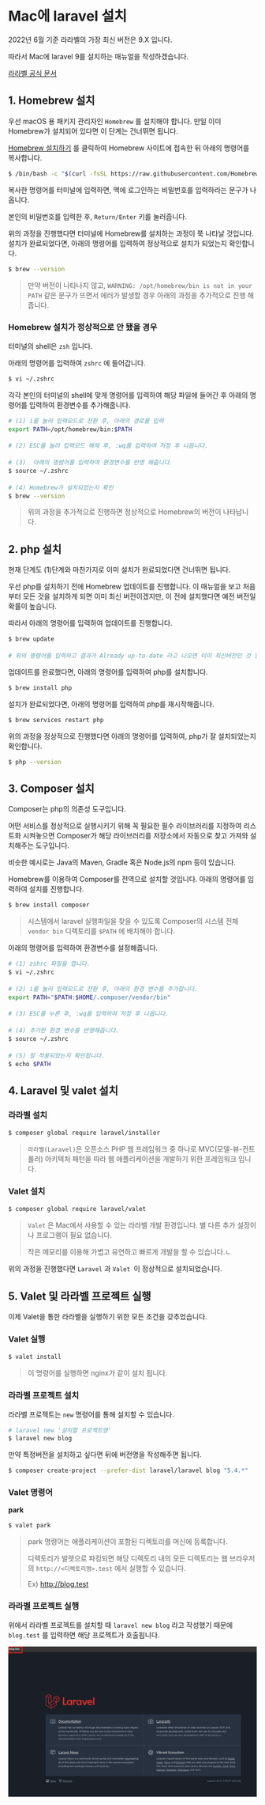 # Mac에 laravel 설치

2022년 6월 기준 라라벨의 가장 최신 버전은 9.X 입니다.

따라서 Mac에 laravel 9를 설치하는 매뉴얼을 작성하겠습니다.

[라라벨 공식 문서](https://laravel.kr/docs/9.x/valet)

## 1. Homebrew 설치

우선 macOS 용 패키지 관리자인 `Homebrew` 를 설치해야 합니다. 만일 이미 Homebrew가 설치되어 있다면 이 단계는 건너뛰면 됩니다.

[Homebrew 설치하기](https://brew.sh/index_ko) 를 클릭하여 Homebrew 사이트에 접속한 뒤 아래의 명령어를 복사합니다.

``` bash
$ /bin/bash -c "$(curl -fsSL https://raw.githubusercontent.com/Homebrew/install/HEAD/install.sh)"
```

복사한 명령어를 터미널에 입력하면, 맥에 로그인하는 비밀번호를 입력하라는 문구가 나옵니다.

본인의 비밀번호를 입력한 후, `Return/Enter` 키를 눌러줍니다.

위의 과정을 진행했다면 터미널에 Homebrew를 설치하는 과정이 쭉 나타날 것입니다. 설치가 완료되었다면, 아래의 명령어를 입력하여 정상적으로 설치가 되었는지 확인합니다.

``` bash
$ brew --version
```

> 만약 버전이 나타나지 않고, `WARNING: /opt/homebrew/bin is not in your PATH` 같은 문구가 뜨면서 에러가 발생할 경우 아래의 과정을 추가적으로 진행 해줍니다.

### Homebrew 설치가 정상적으로 안 됐을 경우

터미널의 shell은 `zsh` 입니다.

아래의 명령어를 입력하여 `zshrc` 에 들어갑니다.

``` bash
$ vi ~/.zshrc
```

각각 본인의 터미널의 shell에 맞게 명령어를 입력하여 해당 파일에 들어간 후 아래의 명령어를 입력하여 환경변수를 추가해줍니다.

``` bash
# (1) i를 눌러 입력모드로 전환 후, 아래의 경로를 입력
export PATH=/opt/homebrew/bin:$PATH

# (2) ESC를 눌러 입력모드 해제 후, :wq를 입력하여 저장 후 나옵니다.

# (3)  아래의 명령어를 입력하여 환경변수를 반영 해줍니다.
$ source ~/.zshrc

# (4) Homebrew가 설치되었는지 확인
$ brew --version
```

> 위의 과정을 추가적으로 진행하면 정상적으로 Homebrew의 버전이 나타납니다.



## 2. php 설치

현재 단계도 (1)단계와 마찬가지로 이미 설치가 완료되었다면 건너뛰면 됩니다.

우선 php를 설치하기 전에 Homebrew 업데이트를 진행합니다. 이 매뉴얼을 보고 처음부터 모든 것을 설치하게 되면 이미 최신 버전이겠지만, 이 전에 설치했다면 예전 버전일 확률이 높습니다.

따라서 아래의 명령어를 입력하여 업데이트를 진행합니다.

``` bash
$ brew update

# 위의 명령어를 입력하고 결과가 Already up-to-date 라고 나오면 이미 최신버전인 것 입니다.
```

업데이트를 완료했다면, 아래의 명령어를 입력하여 php를 설치합니다.

``` bash
$ brew install php
```

설치가 완료되었다면, 아래의 명령어를 입력하여 php를 재시작해줍니다.

``` bash
$ brew services restart php
```

위의 과정을 정상적으로 진행했다면 아래의 명령어를 입력하여, php가 잘 설치되었는지 확인합니다.

``` bash
$ php --version
```



## 3. Composer 설치

Composer는 php의 의존성 도구입니다. 

어떤 서비스를 정상적으로 실행시키기 위해 꼭 필요한 필수 라이브러리를 지정하여 리스트화 시켜놓으면 Composer가 해당 라이브러리를 저장소에서 자동으로 찾고 가져와 설치해주는 도구입니다.

비슷한 예시로는 Java의 Maven, Gradle 혹은 Node.js의 npm 등이 있습니다.

Homebrew를 이용하여 Composer를 전역으로 설치할 것입니다. 아래의 명령어를 입력하여 설치를 진행합니다.

``` bash
$ brew install composer
```

> 시스템에서 laravel 실행파일을 찾을 수 있도록 Composer의 시스템 전체 `vendor bin` 디렉토리를 `$PATH` 에 배치해야 합니다.

아래의 명령어를 입력하여 환경변수를 설정해줍니다.

```bash
# (1) zshrc 파일을 엽니다.
$ vi ~/.zshrc

# (2) i를 눌러 입력모드로 전환 후, 아래의 환경 변수를 추가합니다.
export PATH="$PATH:$HOME/.composer/vendor/bin"

# (3) ESC를 누른 후, :wq를 입력하여 저장 후 나옵니다.

# (4) 추가한 환경 변수를 반영해줍니다.
$ source ~/.zshrc

# (5) 잘 적용되었는지 확인합니다.
$ echo $PATH
```



## 4. Laravel 및 valet 설치

### 라라벨 설치

``` bash
$ composer global require laravel/installer
```

> `라라벨(Laravel)`은 오픈소스 PHP 웹 프레임워크 중 하나로 MVC(모델-뷰-컨트롤러) 아키텍처 패턴을 따라 웹 애플리케이션을 개발하기 위한 프레임워크 입니다.

### Valet 설치

``` bash
$ composer global require laravel/valet
```

> `Valet` 은 Mac에서 사용할 수 있는 라라벨 개발 환경입니다. 별 다른 추가 설정이나 프로그램이 필요 없습니다.
>
> 작은 메모리를 이용해 가볍고 유연하고 빠르게 개발을 할 수 있습니다.ㄴ

위의 과정을 진행했다면 `Laravel` 과 `Valet `이 정상적으로 설치되었습니다.



## 5. Valet 및 라라벨 프로젝트 실행

이제 Valet을 통한 라라벨을 실행하기 위한 모든 조건을 갖추었습니다.

### Valet 실행

``` bash
$ valet install
```

> 이 명령어를 실행하면 nginx가 같이 설치 됩니다.

### 라라벨 프로젝트 설치

라라벨 프로젝트는 `new` 명령어를 통해 설치할 수 있습니다.

``` bash
# laravel new '설치할 프로젝트명'
$ laravel new blog
```

만약 특정버전을 설치하고 싶다면 뒤에 버전명을 작성해주면 됩니다.

``` bash
$ composer create-project --prefer-dist laravel/laravel blog "5.4.*"
```

### Valet 명령어

**park**

``` bash
$ valet park
```

> park 명령어는 애플리케이션이 포함된 디렉토리를 머신에 등록합니다.
>
> 디렉토리가 발렛으로 파킹되면 해당 디렉토리 내의 모든 디렉토리는 웹 브라우저의 `http://<디렉토리명>.test` 에서 실행할 수 있습니다.
>
> Ex) http://blog.test

### 라라벨 프로젝트 실행

위에서 라라벨 프로젝트를 설치할 때 `laravel new blog` 라고 작성했기 때문에 `blog.test` 를 입력하면 해당 프로젝트가 호출됩니다.

<img src="https://github.com/sejong77/Today-Learn/blob/Master/image/first-laravel-project.png?raw=true">